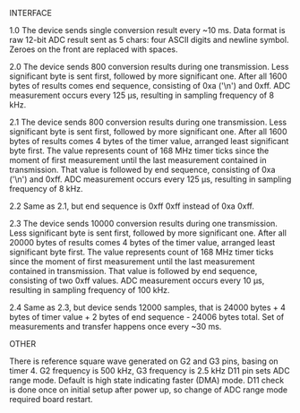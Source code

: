 INTERFACE

1.0 The device sends single conversion result every ~10 ms.
    Data format is raw 12-bit ADC result sent as 5 chars:
    four ASCII digits and newline symbol. Zeroes on the front
    are replaced with spaces.

2.0 The device sends 800 conversion results during one transmission.
    Less significant byte is sent first, followed by more significant one.
    After all 1600 bytes of results comes end sequence, consisting of 
    0xa ('\n') and 0xff. ADC measurement occurs every 125 µs, resulting in
    sampling frequency of 8 kHz.

2.1 The device sends 800 conversion results during one transmission.
    Less significant byte is sent first, followed by more significant one.
    After all 1600 bytes of results comes 4 bytes of the timer value,
    arranged least significant byte first. The value represents count of
    168 MHz timer ticks since the moment of first measurement until
    the last measurement contained in transmission. That value is followed by
    end sequence, consisting of 0xa ('\n') and 0xff.
    ADC measurement occurs every 125 µs, resulting in sampling frequency of 8 kHz.

2.2 Same as 2.1, but end sequence is 0xff 0xff instead of 0xa 0xff.

2.3 The device sends 10000 conversion results during one transmission.
    Less significant byte is sent first, followed by more significant one.
    After all 20000 bytes of results comes 4 bytes of the timer value,
    arranged least significant byte first. The value represents count of
    168 MHz timer ticks since the moment of first measurement until
    the last measurement contained in transmission. That value is followed by
    end sequence, consisting of two 0xff values.
    ADC measurement occurs every 10 µs, resulting in sampling frequency of 100 kHz.

2.4 Same as 2.3, but device sends 12000 samples, that is 24000 bytes + 4 bytes of
    timer value + 2 bytes of end sequence - 24006 bytes total. Set of measurements
    and transfer happens once every ~30 ms.

OTHER

There is reference square wave generated on G2 and G3 pins, basing on timer 4.
G2 frequency is 500 kHz, G3 frequency is 2.5 kHz
D11 pin sets ADC range mode. Default is high state indicating faster (DMA) mode.
D11 check is done once on initial setup after power up, so change of ADC range mode
required board restart.
